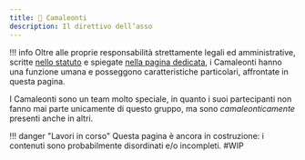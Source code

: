 ```yaml
---
title: 🦎 Camaleonti
description: Il direttivo dell’asso
---
```

!!! info
	Oltre alle proprie responsabilità strettamente legali ed amministrative, scritte [nello statuto](../../associazione/statuto.md#art.-10-organo-di-amministrazione) e spiegate [nella pagina dedicata](../../associazione/direttivo/), i Camaleonti hanno una funzione umana e posseggono caratteristiche particolari, affrontate in questa pagina.

I Camaleonti sono un team molto speciale, in quanto i suoi partecipanti non fanno mai parte unicamente di questo gruppo, ma sono _camaleonticamente_ presenti anche in altri.

!!! danger "Lavori in corso"
	Questa pagina è ancora in costruzione: i contenuti sono probabilmente disordinati e/o incompleti. #WIP
